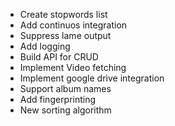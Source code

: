 - Create stopwords list
- Add continuos integration
- Suppress lame output
- Add logging
- Build API for CRUD
- Implement Video fetching
- Implement google drive integration
- Support album names
- Add fingerprinting
- New sorting algorithm
